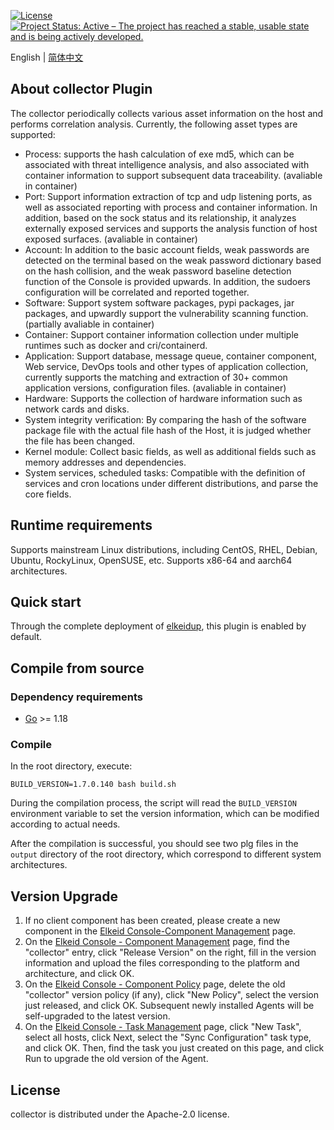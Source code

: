 [![License](https://img.shields.io/badge/License-Apache%20v2-blue.svg)](https://github.com/bytedance/Elkeid/blob/main/agent/LICENSE)
[![Project Status: Active – The project has reached a stable, usable state and is being actively developed.](https://www.repostatus.org/badges/latest/active.svg)](https://www.repostatus.org/#active)

English | [简体中文](README-zh_CN.md)
## About collector Plugin
The collector periodically collects various asset information on the host and performs correlation analysis. Currently, the following asset types are supported:
* Process: supports the hash calculation of exe md5, which can be associated with threat intelligence analysis, and also associated with container information to support subsequent data traceability. (avaliable in container)
* Port: Support information extraction of tcp and udp listening ports, as well as associated reporting with process and container information. In addition, based on the sock status and its relationship, it analyzes externally exposed services and supports the analysis function of host exposed surfaces. (avaliable in container)
* Account: In addition to the basic account fields, weak passwords are detected on the terminal based on the weak password dictionary based on the hash collision, and the weak password baseline detection function of the Console is provided upwards. In addition, the sudoers configuration will be correlated and reported together.
* Software: Support system software packages, pypi packages, jar packages, and upwardly support the vulnerability scanning function. (partially avaliable in container)
* Container: Support container information collection under multiple runtimes such as docker and cri/containerd.
* Application: Support database, message queue, container component, Web service, DevOps tools and other types of application collection, currently supports the matching and extraction of 30+ common application versions, configuration files. (avaliable in container)
* Hardware: Supports the collection of hardware information such as network cards and disks.
* System integrity verification: By comparing the hash of the software package file with the actual file hash of the Host, it is judged whether the file has been changed.
* Kernel module: Collect basic fields, as well as additional fields such as memory addresses and dependencies.
* System services, scheduled tasks: Compatible with the definition of services and cron locations under different distributions, and parse the core fields.
## Runtime requirements
Supports mainstream Linux distributions, including CentOS, RHEL, Debian, Ubuntu, RockyLinux, OpenSUSE, etc. Supports x86-64 and aarch64 architectures.
## Quick start
Through the complete deployment of [elkeidup](../../elkeidup/README.md), this plugin is enabled by default.
## Compile from source
### Dependency requirements
* [Go](https://go.dev/) >= 1.18
### Compile
In the root directory, execute:
```
BUILD_VERSION=1.7.0.140 bash build.sh
```
During the compilation process, the script will read the `BUILD_VERSION` environment variable to set the version information, which can be modified according to actual needs.

After the compilation is successful, you should see two plg files in the `output` directory of the root directory, which correspond to different system architectures.
## Version Upgrade
1. If no client component has been created, please create a new component in the [Elkeid Console-Component Management](../../server/docs/console_tutorial/Elkeid_Console_manual.md#组件管理) page.
2. On the [Elkeid Console - Component Management](../../server/docs/console_tutorial/Elkeid_Console_manual.md#组件管理) page, find the "collector" entry, click "Release Version" on the right, fill in the version information and upload the files corresponding to the platform and architecture, and click OK.
3. On the [Elkeid Console - Component Policy](../../server/docs/console_tutorial/Elkeid_Console_manual.md#组件策略) page, delete the old "collector" version policy (if any), click "New Policy", select the version just released, and click OK. Subsequent newly installed Agents will be self-upgraded to the latest version.
4. On the [Elkeid Console - Task Management](../../server/docs/console_tutorial/Elkeid_Console_manual.md#任务管理) page, click "New Task", select all hosts, click Next, select the "Sync Configuration" task type, and click OK. Then, find the task you just created on this page, and click Run to upgrade the old version of the Agent.
## License
collector is distributed under the Apache-2.0 license.
